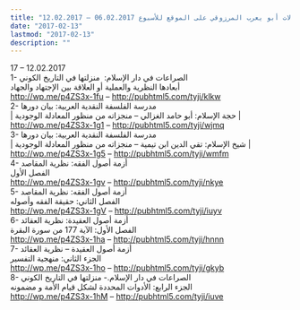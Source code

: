 ```yaml
---
title: "مقالات أبو يعرب المرزوقي على الموقع للأسبوع 06.02.2017 – 12.02.2017"
date: "2017-02-13"
lastmod: "2017-02-13"
description: ""
---
```

17 – 12.02.2017  
1- الصراعات في دار الإسلام:  منزلتها في التاريخ الكوني  
أبعادها النظرية والعملية أو العلاقة بين الإجتهاد والجهاد  
http://wp.me/p4ZS3x-1fu – http://pubhtml5.com/tyji/klkw  
2- مدرسة الفلسفة النقدية العربية: بيان دورها  
| حجة الإسلام: أبو حامد الغزالي – منجزاته من منظور المعادلة الوجودية |  
http://wp.me/p4ZS3x-1g1 – http://pubhtml5.com/tyji/wjmq  
3- مدرسة الفلسفة النقدية العربية: بيان دورها  
| شيخ الإسلام: تقي الدين ابن تيمية – منجزاته من منظور المعادلة الوجودية |  
http://wp.me/p4ZS3x-1g5 – http://pubhtml5.com/tyji/wmfm  
4- أزمة أصول الفقه: نظرية المقاصد  
الفصل الأول  
http://wp.me/p4ZS3x-1gv – http://pubhtml5.com/tyji/nkye  
5- أزمة أصول الفقه: نظرية المقاصد  
الفصل الثاني: حقيقة الفقه وأصوله  
http://wp.me/p4ZS3x-1gV – http://pubhtml5.com/tyji/iuyv  
6- أزمة أصول العقيدة: نظرية العقائد  
الفصل الأول: الآية 177 من سورة البقرة  
http://wp.me/p4ZS3x-1ha – http://pubhtml5.com/tyji/hnnn  
7- أزمة أصول العقيدة – نظرية العقائد  
الجزء الثاني: منهجية التفسير  
http://wp.me/p4ZS3x-1ho – http://pubhtml5.com/tyji/gkyb  
8- الصراعات في دار الإسلام.- منزلتها في التاريخ الكوني  
الجزء الرابع: الأدوات المحددة لشكل قيام الأمة و مضمونه  
http://wp.me/p4ZS3x-1hM – http://pubhtml5.com/tyji/iuve

###
